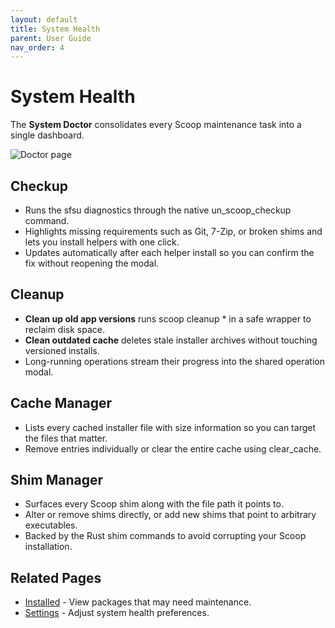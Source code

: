 ```yaml
---
layout: default
title: System Health
parent: User Guide
nav_order: 4
---
```


# System Health

The **System Doctor** consolidates every Scoop maintenance task into a single dashboard.

![Doctor page](/assets/images/doctor.png)

## Checkup

- Runs the sfsu diagnostics through the native 
un_scoop_checkup command.
- Highlights missing requirements such as Git, 7-Zip, or broken shims and lets you install helpers with one click.
- Updates automatically after each helper install so you can confirm the fix without reopening the modal.

## Cleanup

- **Clean up old app versions** runs scoop cleanup * in a safe wrapper to reclaim disk space.
- **Clean outdated cache** deletes stale installer archives without touching versioned installs.
- Long-running operations stream their progress into the shared operation modal.

## Cache Manager

- Lists every cached installer file with size information so you can target the files that matter.
- Remove entries individually or clear the entire cache using clear_cache.

## Shim Manager

- Surfaces every Scoop shim along with the file path it points to.
- Alter or remove shims directly, or add new shims that point to arbitrary executables.
- Backed by the Rust shim commands to avoid corrupting your Scoop installation.

## Related Pages

- [Installed](../installed.md) - View packages that may need maintenance.
- [Settings](../settings.md) - Adjust system health preferences.
